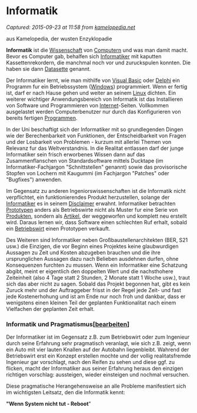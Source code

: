 # Informatik

_Captured: 2015-09-23 at 11:58 from [kamelopedia.net](http://kamelopedia.net/wiki/Informatik)_

aus Kamelopedia, der wusten Enzyklopadie

**Informatik** ist die [Wissenschaft](http://kamelopedia.net/wiki/Wissenschaft) von [Computern](http://kamelopedia.net/wiki/Computer) und was man damit macht. Bevor es Computer gab, behalfen sich [Informatiker](http://kamelopedia.net/wiki/Informatiker) mit kaputten Kassettenrekordern, die manchmal noch vor und zuruckspulen konnten. Die haben sie dann [Datasette](http://kamelopedia.net/index.php?title=Datasette&action=edit&redlink=1) genannt.

Der Informatiker lernt, wie man mithilfe von [Visual Basic](http://kamelopedia.net/index.php?title=Visual_Basic&action=edit&redlink=1) oder [Delphi](http://kamelopedia.net/index.php?title=Delphi&action=edit&redlink=1) ein Programm fur ein Betriebssystem ([Windows](http://kamelopedia.net/wiki/Windows)) programmiert. Wenn er fertig ist, darf er nach Hause gehen und weiter an seinem [Linux](http://kamelopedia.net/wiki/Linux) dichten. Ein weiterer wichtiger Anwendungsbereich von Informatik ist das Installieren von Software und Programmieren von [Internet](http://kamelopedia.net/wiki/Internet)-Seiten. Vollkommen ausgelastet werden Computerbenutzer nur durch das Konfigurieren von bereits fertigen [Programmen](http://kamelopedia.net/wiki/Programm).

In der Uni beschaftigt sich der Informatiker mit so grundlegenden Dingen wie der Berechenbarkeit von Funktionen, der Entscheidbarkeit von Fragen und der Losbarkeit von Problemen - kurzum mit allerlei Themen von Relevanz fur das Weltverstandnis. In die Realitat entlassen darf der junge Informatiker sein frisch erworbenes Wissen dann auf das Zusammenflanschen von Standardsoftware mittels Ducktape (im Informatiker-Fachjargon "Schnittstellen" genannt) sowie das provisorische Stopfen von Lochern mit Kaugummi (im Fachjargon "Patches" oder "Bugfixes") anwenden.

Im Gegensatz zu anderen Ingeniorswissenschaften ist die Informatik nicht verpflichtet, ein funktionierendes Produkt herzustellen, solange der [Informatiker](http://kamelopedia.net/wiki/Informatiker) es in seinem [Disclaimer](http://kamelopedia.net/wiki/Disclaimer) erwahnt. Informatiker betrachten [Prototypen](http://kamelopedia.net/wiki/Prototyp) anders als Betriebswirte nicht als Muster fur eine Serie von [Produkten](http://kamelopedia.net/wiki/Produkt), sondern als [Artikel](http://kamelopedia.net/wiki/Artikel), der weggeworfen und komplett neu erstellt wird. Daraus lernen wir, dass Software einen schlechten Ruf erhalt, sobald ein [Betriebswirt](http://kamelopedia.net/wiki/Betriebswirt) einen Prototypen verkauft.

Des Weiteren sind Informatiker neben Großbaustellenarchitekten (BER, S21 usw.) die Einzigen, die vor Beginn eines Projektes keine glaubwurdigen Aussagen zu Zeit und Kosten abzugeben brauchen und die ihre ursprunglichen Aussagen dazu nach Belieben ausdehnen durfen, ohne Konsequenzen furchten zu mussen. Wenn ein Informatiker eine Schatzung abgibt, meint er eigentlich den doppelten Wert und die nachsthohere Zeiteinheit (also 4 Tage statt 2 Stunden, 2 Monate statt 1 Woche usw.), traut sich das aber nicht zu sagen. Sobald das Projekt begonnen hat, gibt es kein Zuruck mehr und der Auftraggeber frisst in der Regel jede Zeit- und fast jede Kostenerhohung und ist am Ende nur noch froh und dankbar, dass er wenigstens einen kleinen Teil der geplanten Funktionalitat nach einem Vielfachen der geplanten Zeit erhalt.

### Informatik und Pragmatismus[[bearbeiten](http://kamelopedia.net/index.php?title=Informatik&action=edit&section=3)]

Der Informatiker ist im Gegensatz z.B. zum Betriebswirt oder zum Ingenieur durch seine Erfahrung sehr pragmatisch veranlagt, wie sich z.B. zeigt, wenn ein Auto mit vier lauten Knallen auf der Autobahn liegenbleibt. Wahrend der Betriebswirt erst ein Konzept erstellen mochte und der vollig realitatsfremde Ingenieur gar vorschlagt, nach den Reifen zu sehen und diese ggf. zu flicken, macht der Informatiker aus seiner Erfahrung heraus den einzigen richtigen vorschlag: aussteigen, wieder einsteigen und nochmal versuchen.

Diese pragmatische Herangehensweise an alle Probleme manifestiert sich im wichtigsten Leitsatz, den die Informatik kennt:

**"Wenn System nicht tut - Reboot**"
